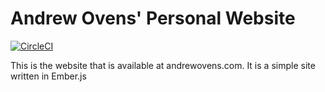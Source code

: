 # Andrew Ovens' Personal Website

[![CircleCI](https://circleci.com/gh/avens19/andrewovenscom.svg?style=svg)](https://circleci.com/gh/avens19/andrewovenscom)

This is the website that is available at andrewovens.com.
It is a simple site written in Ember.js
